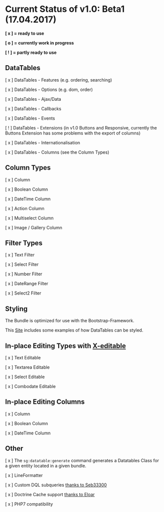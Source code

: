# Current Status of v1.0: Beta1 (17.04.2017)

**[ x ] = ready to use**

**[ o ] = currently work in progress**

**[ ! ] = partly ready to use**

## DataTables

[ x ] DataTables - Features (e.g. ordering, searching)

[ x ] DataTables - Options (e.g. dom, order)

[ x ] DataTables - Ajax/Data

[ x ] DataTables - Callbacks 

[ x ] DataTables - Events

[ ! ] DataTables - Extensions (in v1.0 Buttons and Responsive, currently the Buttons Extension has some problems with the export of columns)

[ x ] DataTables - Internationalisation

[ x ] DataTables - Columns (see the Column Types)

## Column Types

[ x ] Column

[ x ] Boolean Column

[ x ] DateTime Column

[ x ] Action Column

[ x ] Multiselect Column

[ x ] Image / Gallery Column

## Filter Types

[ x ] Text Filter

[ x ] Select Filter

[ x ] Number Filter

[ x ] DateRange Filter

[ x ] Select2 Filter

## Styling

The Bundle is optimized for use with the Bootstrap-Framework.

This [Site](https://datatables.net/examples/styling/index.html) includes some examples of how DataTables can be styled.

## In-place Editing Types with [X-editable](http://vitalets.github.io/x-editable/)

[ x ] Text Editable

[ x ] Textarea Editable

[ x ] Select Editable

[ x ] Combodate Editable

## In-place Editing Columns

[ x ] Column

[ x ] Boolean Column

[ x ] DateTime Column

## Other

[ x ] The `sg:datatable:generate` command generates a Datatables Class for a given entity located in a given bundle.

[ x ] LineFormatter

[ x ] Custom DQL subqueries [thanks to Seb33300](https://github.com/Seb33300)

[ x ] Doctrine Cache support [thanks to Eloar](https://github.com/Eloar)

[ x ] PHP7 compatibility
